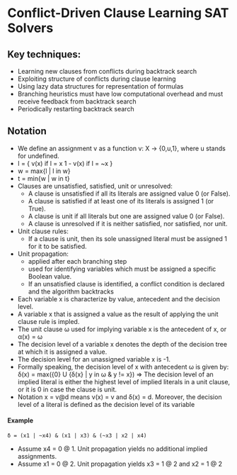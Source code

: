 # Conflict-Driven Clause Learning SAT Solvers

## Key techniques:
- Learning new clauses from conflicts during backtrack search
- Exploiting structure of conflicts during clause learning
- Using lazy data structures for representation of formulas
- Branching heuristics must have low computational overhead and must receive feedback from backtrack search
- Periodically restarting backtrack search

## Notation
- We define an assignment v as a function v: X -> {0,u,1}, where u stands for undefined.
- l = {
    v(x) if l = x
    1 - v(x) if l = ~x
}
- w = max{l | l in w}
- t = min{w | w in t}
- Clauses are unsatisfied, satisfied, unit or unresolved:
    - A clause is unsatisfied if all its literals are assigned value 0 (or False).
    - A clause is satisfied if at least one of its literals is assigned 1 (or True).
    - A clause is unit if all literals but one are assigned value 0 (or False).
    - A clause is unresolved if it is neither satisfied, nor satisfied, nor unit.
- Unit clause rules:
    - If a clause is unit, then its sole unassigned literal must be assigned 1 for it to be satisfied.
- Unit propagation:
    - applied after each branching step
    - used for identifying variables which must be assigned a specific Boolean value.
    - If an unsatisfied clause is identified, a conflict condition is declared and the algorithm backtracks
- Each variable x is characterize by value, antecedent and the decision level.
- A variable x that is assigned a value as the result of applying the unit clause rule is impled.
- The unit clause ω used for implying variable x is the antecedent of x, or α(x) = ω
- The decision level of a variable x denotes the depth of the decision tree at which it is assigned a value.
- The decision level for an unassigned variable x is -1.
- Formally speaking, the decision level of x with antecedent ω is given by:
    δ(x) = max({0} U {δ(x} | y in ω & y != x})
=> The decision level of an implied literal is either the highest level of implied literals in a unit clause, or it is 0 in case the clause is unit. 
- Notation x = v@d means ν(x) = v and δ(x) = d. Moreover, the decision level of a literal is defined as the decision level of its variable

#### Example

`δ = (x1 | ~x4) & (x1 | x3) & (~x3 | x2 | x4)`

- Assume x4 = 0 @ 1. Unit propagation yields no additional implied assignments. 
- Assume x1 = 0 @ 2. Unit propagation yields x3 = 1 @ 2 and x2 = 1 @ 2 

